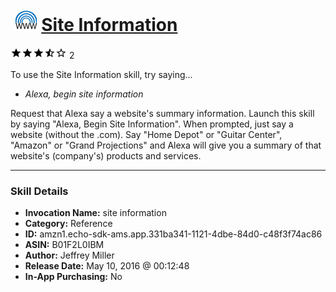 # &nbsp;<img src="skill_icon" alt="Site Information icon" width="36"> [Site Information](http://alexa.amazon.com/#skills/amzn1.echo-sdk-ams.app.331ba341-1121-4dbe-84d0-c48f3f74ac86)
![3.5 stars](../../images/ic_star_black_18dp_1x.png)![3.5 stars](../../images/ic_star_black_18dp_1x.png)![3.5 stars](../../images/ic_star_black_18dp_1x.png)![3.5 stars](../../images/ic_star_half_black_18dp_1x.png)![3.5 stars](../../images/ic_star_border_black_18dp_1x.png) 2

To use the Site Information skill, try saying...

* *Alexa, begin site information*

Request that Alexa say a website's summary information.
Launch this skill by saying "Alexa, Begin Site Information". When prompted, just say a website (without the .com). Say "Home Depot" or "Guitar Center", "Amazon" or "Grand Projections" and Alexa will give you a summary of that website's (company's) products and services.

***

### Skill Details

* **Invocation Name:** site information
* **Category:** Reference
* **ID:** amzn1.echo-sdk-ams.app.331ba341-1121-4dbe-84d0-c48f3f74ac86
* **ASIN:** B01F2L0IBM
* **Author:** Jeffrey Miller
* **Release Date:** May 10, 2016 @ 00:12:48
* **In-App Purchasing:** No
